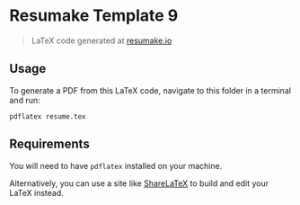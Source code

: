 # Resumake Template 9
> LaTeX code generated at [resumake.io](https://resumake.io)

## Usage
To generate a PDF from this LaTeX code, navigate to this folder in a terminal and run:

    pdflatex resume.tex

## Requirements
You will need to have `pdflatex` installed on your machine.

Alternatively, you can use a site like [ShareLaTeX](https://sharelatex.com) to build and edit your LaTeX instead.
